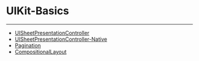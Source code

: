 # UIKit-Basics

____

+ [UISheetPresentationController](/UISheetPresentationController/README.md)
+ [UISheetPresentationController-Native](/UISheetPresentationController-Native/README.md)
+ [Pagination](/Pagination/README.md)
+ [CompositionalLayout](/CompositionalLayout/README.md)
